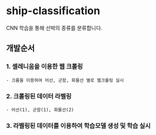 # ship-classification
CNN 학습을 통해 선박의 종류를 분류합니다.

## 개발순서
  ### 1. 셀레니움을 이용한 웹 크롤링
    - 크롬을 이용하여 어선, 군함, 화물선 별로 웹크롤링 실시
  ### 2. 크롤링된 데이터 라벨링
    - 어선(1), 군함(1), 화물선(2)
  ### 3. 라벨링된 데이터를 이용하여 학습모델 생성 및 학습 실시
